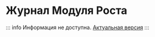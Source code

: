 # Журнал Модуля Роста

::: info
Информация не доступна.
[Актуальная версия](https://journal.kto1.io)
:::

